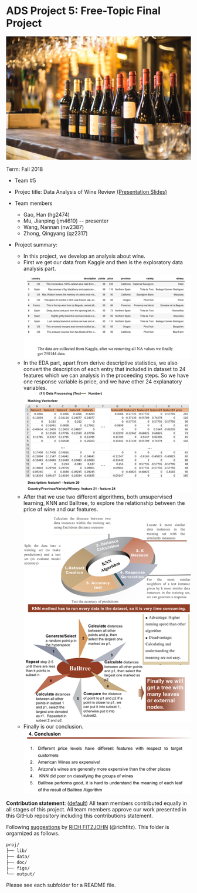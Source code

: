 # ADS Project 5: Free-Topic Final Project

![image](figs/wine.jpg)

Term: Fall 2018

+ Team #5

+ Projec title: Data Analysis of Wine Review [(Presentation Slides)](output/Group5_proj5)

+ Team members
	+ Gao, Han (hg2474)
	+ Mu, Jianping (jm4610) -- presenter
	+ Wang, Nannan (nw2387)
	+ Zhong, Qingyang (qz2317)
	
+ Project summary: 

    + In this project, we develop an analysis about wine. 
    + First we get our data from Kaggle and then is the exploratory data analysis part. ![image](figs/data.png)
    + In the EDA part, apart from derive descriptive statistics, we also convert the description of each entry that included in dataset to 24 features which we can analysis in the proceeding steps. So we have one response variable is price, and we have other 24 explanatory variables. ![image](figs/features.png)
    + After that we use two different algorithms, both unsupervised learning, KNN and Balltree, to explore the relationship between the price of wine and our features.![image](figs/KNN.png) ![image](figs/balltree.png)
    + Finally is our conclusion.![image](figs/conclusion.png)
	
**Contribution statement**: ([default](doc/a_note_on_contributions.md)) All team members contributed equally in all stages of this project. All team members approve our work presented in this GitHub repository including this contributions statement. 

Following [suggestions](http://nicercode.github.io/blog/2013-04-05-projects/) by [RICH FITZJOHN](http://nicercode.github.io/about/#Team) (@richfitz). This folder is orgarnized as follows.

```
proj/
├── lib/
├── data/
├── doc/
├── figs/
└── output/
```

Please see each subfolder for a README file.
